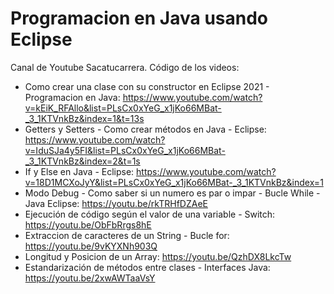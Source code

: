 # Programacion en Java usando Eclipse

Canal de Youtube Sacatucarrera. Código de los videos:

- Como crear una clase con su constructor en Eclipse 2021 - Programacion en Java: https://www.youtube.com/watch?v=kEiK_RFAllo&list=PLsCx0xYeG_x1jKo66MBat-_3_1KTVnkBz&index=1&t=13s
- Getters y Setters - Como crear métodos en Java - Eclipse: https://www.youtube.com/watch?v=IduSJa4y5FI&list=PLsCx0xYeG_x1jKo66MBat-_3_1KTVnkBz&index=2&t=1s
- If y Else en Java - Eclipse: https://www.youtube.com/watch?v=18D1MCXoJyY&list=PLsCx0xYeG_x1jKo66MBat-_3_1KTVnkBz&index=1
- Modo Debug - Como saber si un numero es par o impar - Bucle While - Java Eclipse: https://youtu.be/rkTRHfDZAeE
- Ejecución de código según el valor de una variable - Switch: https://youtu.be/ObFbRrgs8hE
- Extraccion de caracteres de un String - Bucle for: https://youtu.be/9vKYXNh903Q
- Longitud y Posicion de un Array: https://youtu.be/QzhDX8LkcTw
- Estandarización de métodos entre clases - Interfaces Java: https://youtu.be/2xwAWTaaVsY
